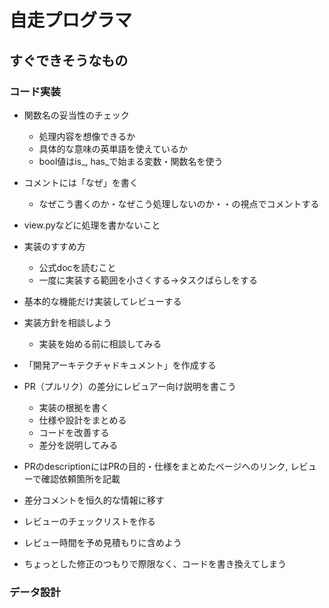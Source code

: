 # 自走プログラマ

## すぐできそうなもの

### コード実装

 - 関数名の妥当性のチェック
    - 処理内容を想像できるか
    - 具体的な意味の英単語を使えているか
    - bool値はis_, has_で始まる変数・関数名を使う

 - コメントには「なぜ」を書く
    - なぜこう書くのか・なぜこう処理しないのか・・の視点でコメントする
 - view.pyなどに処理を書かないこと
 - 実装のすすめ方
    - 公式docを読むこと
    - 一度に実装する範囲を小さくする→タスクばらしをする
 - 基本的な機能だけ実装してレビューする
 - 実装方針を相談しよう
    - 実装を始める前に相談してみる
 - 「開発アーキテクチャドキュメント」を作成する
 - PR（プルリク）の差分にレビュアー向け説明を書こう
    - 実装の根拠を書く
    - 仕様や設計をまとめる
    - コードを改善する
    - 差分を説明してみる
 - PRのdescriptionにはPRの目的・仕様をまとめたページへのリンク, レビューで確認依頼箇所を記載
 - 差分コメントを恒久的な情報に移す
 - レビューのチェックリストを作る
 - レビュー時間を予め見積もりに含めよう
 - ちょっとした修正のつもりで際限なく、コードを書き換えてしまう

### データ設計